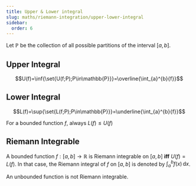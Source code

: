 ```yaml
---
title: Upper & Lower integral
slug: maths/riemann-integration/upper-lower-integral
sidebar:
  order: 6
---
```


Let $\mathbb{P}$ be the collection of all possible partitions of the interval
$[a, b]$.

## Upper Integral

```math
U(f)=\inf{\set{U(f;P);P\in\mathbb{P}}}=\overline{\int_{a}^{b}{f}}
```

## Lower Integral

```math
L(f)=\sup{\set{L(f;P);P\in\mathbb{P}}}=\underline{\int_{a}^{b}{f}}
```

For a bounded function $f$, always $L(f)\le U(f)$

## Riemann Integrable

A bounded function $f:[a,b]\rightarrow\mathbb{R}$ is Riemann integrable on
$[a,b]$ **iff** $U(f)=L(f)$. In that case, the Riemann integral of $f$ on
$[a,b]$ is denoted by $\int_{a}^{b}{f(x)\,\text{d}x}$.

An unbounded function is not Riemann integrable.
